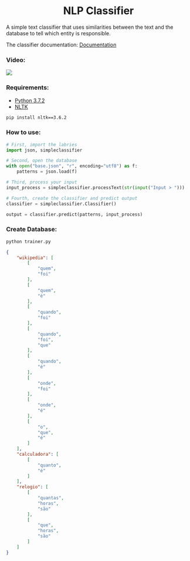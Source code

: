 <h1 align="center">NLP Classifier</h1>
A simple text classifier that uses similarities between the text and the database to tell which entity is responsible.

The classifier documentation: [Documentation](https://github.com/Masso13/NLP-Classifier/wiki)

### Video:
<a href="https://youtu.be/UQf05o1ontE"><img src="https://img.shields.io/badge/YouTube-FF0000?style=for-the-badge&logo=youtube&logoColor=white"></a>

### Requirements:
* [Python 3.7.2](https://www.python.org/downloads/release/python-372/)
* [NLTK](https://pypi.org/project/nltk/)
```bash
pip install nltk==3.6.2
```

### How to use:
```python
# First, import the labries
import json, simpleclassifier
```


```python
# Second, open the database
with open("base.json", "r", encoding="utf8") as f:
    patterns = json.load(f)
```

```python
# Third, process your input
input_process = simpleclassifier.processText(str(input("Input > ")))
```

```python
# Fourth, create the classifier and predict output
classifier = simpleclassifier.Classifier()

output = classifier.predict(patterns, input_process)
```

### Create Database:
```bash
python trainer.py
```
```json
{
    "wikipedia": [
        [
            "quem",
            "foi"
        ],
        [
            "quem",
            "é"
        ],
        [
            "quando",
            "foi"
        ],
        [
            "quando",
            "foi",
            "que"
        ],
        [
            "quando",
            "é"
        ],
        [
            "onde",
            "foi"
        ],
        [
            "onde",
            "é"
        ],
        [
            "o",
            "que",
            "é"
        ]
    ],
    "calculadora": [
        [
            "quanto",
            "é"
        ]
    ],
    "relogio": [
        [
            "quantas",
            "horas",
            "são"
        ],
        [
            "que",
            "horas",
            "são"
        ]
    ]
}
```
